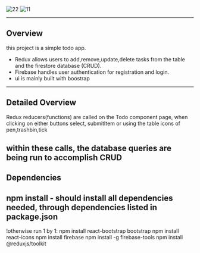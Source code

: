 ![22](https://github.com/user-attachments/assets/c9d939cd-ec1c-4a0a-92fc-65a9ca810a47)
![11](https://github.com/user-attachments/assets/3139d895-29ca-419e-99f4-74a4634e11bd)

-----------
Overview
---------
this project is a simple todo app.
- Redux allows users to add,remove,update,delete tasks from the table and the firestore database (CRUD).
- Firebase handles user authentication for registration and login.
- ui is mainly built with boostrap
-------------
Detailed Overview
------------
Redux reducers(functions) are called on the Todo component page, when clicking
on either buttons select, submitItem or using the table icons of pen,trashbin,tick

within these calls, the database queries are being run to accomplish CRUD
---------------
Dependencies
-------------------
npm install - should install all dependencies needed, through dependencies listed in package.json
--------
!otherwise run 1 by 1:
npm install react-bootstrap bootstrap
npm install react-icons
npm install firebase
npm install -g firebase-tools
npm install @reduxjs/toolkit

